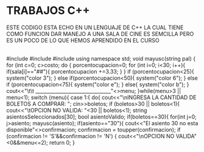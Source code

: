 # TRABAJOS C++
 ESTE CODIGO ESTA ECHO EN UN LENGUAJE DE C++ LA CUAL TIENE COMO FUNCION DAR MANEJO A UNA SALA DE CINE ES SEMCILLA PERO ES UN POCO DE LO QUE HEMOS APRENDIDO EN EL CURSO
 
<br>
#include <iostream>
#include <stdlib.h>
#include <cctype>
using namespace std;
void mayusc(string pal) {
    for (int c=0; c<pal.length(); c++) {
        pal[c]=toupper(pal[c]);
    }
}
int main() {
       string sala[30] = {
        "A1", "A2", "A3", "A4", "A5",
        "B1", "B2", "B3", "B4", "B5",
        "C1", "C2", "C3", "C4", "C5",
        "D1", "D2", "D3", "D4", "D5",
        "E1", "E2", "E3", "E4", "E5",
        "F1", "F2", "F3", "F4", "F5"
    };
    string asiento;
    int costo=0,boletos=0,boletosvendidos=0,venta=0,menu=0,final=0;
    char confirmacion;
    bool continuar=true;
    float porcentocupacion=0;
    cout<<"EVER SANCHEZ ANTONIO\tOSCAR URIEL MELLADO MINERO\tLUIS ANTONIO CASTANEDA ORTUNO"<<endl;
	cout<<"\n\n\nINGRESA EL COSTO DE LOS BOLETOS  $: ";
    cin>>costo;
    do {
        porcentocupacion=0;
        for (int i=0; i<30; i++){
            if(sala[i]=="##"){
                porcentocupacion +=3.33;
            }
        }
        if (porcentocupacion<25){
            system("color 3");
        }
        else if(porcentocupacion<50){
            system("color 6");
        }
        else if (porcentocupacion<75){
            system("color e");
        }
        else{
            system("color b");
        }
        cout<<"\t\t _______________________________"<<endl;
        cout<<"\t\t|     ******PANTALLA******      |"<<endl;
        cout<<"\t\t|_______________________________|"<<endl;
        cout<<"\t";
        for (int i=0; i<30; i++) {
            cout<<"\t"<<sala[i];
            if (i==4 || i==9 || i==14 || i==19 || i==24 || i==29){
                cout<<"\t"<<endl<<"\t\t \t \t \t \t \t"<<endl<<"\t";
            }
        }
        cout<<" \t \t \t \t \t \t";
        do {
            cout<<"\n-----------------------------------------------------------------------------------------------------------------------"<<endl;
            cout<<"1.-COMPRAR BOLETOS" << endl;
            cout<<"2.-REALIZAR CORTE DE CAJA" << endl;
            cout<<"3.-FIN DEL PROGRAMA" << endl;
            cout<<"\n\nELIJE EL NUMERO DE OPCION: ";
            cin>>menu;
        }while(menu>3 || menu<1);
        switch (menu){
        case 1:{
            do{
                cout<<"\nINGRESA LA CANTIDAD DE BOLETOS A COMPRAR: ";
                cin>>boletos;
                if (boletos>30 || boletos<1){
                    cout<<"\tOPCION NO VALIDA: "<<endl;
                }
            }while(boletos>30 || boletos<1);
            string asientosSeleccionados[30];
            bool asientoValido;
            if(boletos==30){
                for(int j=0; j<boletos; j++){
                    asiento=sala[j];
                    asientosSeleccionados[j]=asiento;
                    sala[j]="XX";
                }
                asientoValido = true;
            }
            else{
                for(int i=0; i<boletos; i++){
                    asientoValido = false;
                    do{
                        cout<<"\nINGRESA LA UBICACION DEL ASIENTO "<<i+1<<": ";
                        cin>>asiento;
                        mayusc(asiento);
                        if(asiento=="30"){
                            cout<<"El asiento 30 no esta disponible"<<endl;
                            break;
                        }
                        for(int z=0; z<30;z++){
                            if(asiento==asientosSeleccionados[z]){
                                cout<<"\nEL ASIENTO YA SE ENCUENTRA OCUPADO"<<endl;
                                break;
                            }
                            else if (asiento == sala[z]){
                                asientosSeleccionados[i]=asiento;
                                sala[z]="XX";
                                asientoValido = true;
                                break;
                            }
                        }
                    } while(!asientoValido);
                }
            }
            if(asientoValido){
                cout<<"\nEL TOTAL A PAGAR ES: "<<costo*boletos<<endl;
                do {
                    cout<<"DESEA CONFIRMAR LA COMPRA DE LOS BOLETOS (S/N): ";
                    cin>>confirmacion;
                    confirmacion = toupper(confirmacion);
                    if (confirmacion != 'S'&&confirmacion != 'N') {
                        cout<<"\nOPCION NO VALIDA"<<endl;
                    }
                } while(confirmacion!='S' && confirmacion!='N');
                if(confirmacion=='S'){
                    boletosvendidos += boletos;
            		venta += (costo * boletos);
                    cout<<"\t\t ______________________________" << endl;
                    cout<<"\t\t|     ******PANTALLA******     |" << endl;
                    cout<<"\t\t|______________________________|" << endl;
                    cout<<"\t";
                    for (int i = 0; i < 30; i++) {
                        cout<<"\t"<<sala[i];
                        if (i==4 || i==9 || i==14 || i==19 || i==24 || i==29){
                            cout<<"\t"<<endl<<"\t \t \t \t \t \t \t"<<endl<<"\t";
                        }
                    }
                    cout<<"\n**********"<<endl<<"\t";
                    system("pause");
                    system("cls");
                }
            }
            break;
        }
        case 2:{
            if(venta == 0){
                cout<<"SE REQUIERE COMPRAR BOLETOS "<<endl;
                system("pause");
                system("cls");
                break;
            }
            cout<<"\n\t\tCORTE DE CAJA "<<endl;
            cout<<"TOTAL DE BOLETOS VENDIDOS: "<<boletosvendidos<<endl;
            cout<<"PORCENTAJE DE OCUPACION: "<<porcentocupacion<<"%"<<endl;
            cout<<"COSTO TOTAL: "<<venta<<"\n\t";
            system("pause");
            system("cls");
            break;
        }
        }
        for(int i=0; i<30; i++){
            if(sala[i]=="XX"){
                final++;
            }
        }
        if(final==30){
            break;
        }
        else{
            final=0;
        }
    }while(menu>0&&menu<=2);
    return 0;
}
